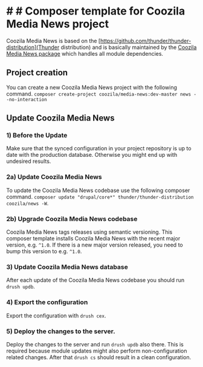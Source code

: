 # # # Composer template for Coozila Media News project

Coozila Media News is based on the
[https://github.com/thunder/thunder-distribution](Thunder distribution) and is
basically maintained by the
[Coozila Media News package](https://github.com//coozila/news)
which handles all module dependencies.

## Project creation

You can create a new Coozila Media News project with the following command.
`composer create-project coozila/media-news:dev-master news --no-interaction`

## Update Coozila Media News

### 1) Before the Update
Make sure that the synced configuration in your project repository is up to
date with the production database. Otherwise you might end up with undesired
results.

### 2a) Update Coozila Media News
To update the Coozila Media News codebase use the following composer command.
`composer update "drupal/core*" thunder/thunder-distribution coozila/news -W`.

### 2b) Upgrade Coozila Media News codebase
Coozila Media News tags releases using semantic versioning. This composer template
installs Coozila Media News with the recent major version, e.g. `^1.0`.
If there is a new major version released, you need to bump this version to e.g.
`^1.0`.

### 3) Update Coozila Media News database
After each update of the Coozila Media News codebase you should run `drush updb`.

### 4) Export the configuration
Export the configuration with `drush cex`.

### 5) Deploy the changes to the server.
Deploy the changes to the server and run `drush updb` also there. This is
required because module updates might also perform non-configuration related
changes. After that `drush cs` should result in a clean configuration.
